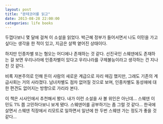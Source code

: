 ```yaml
---
layout: post
title: "몬테코어를 읽고"
date: 2013-08-28 22:00:00
categories: life books
---
```


두껍다보니 몇 달에 걸쳐 이 소설을 읽었다.
박근혜 정부가 들어서면서 나도 이민을 가고 싶다는 생각을 한 적이 있고, 지금은 살짝 옅어진 상태이다.

하지만 인종차별 또는 혐오는 어디에나 존재하는 것 같다. 선진국인 스웨덴에도 존재하는 걸 보면 우리나라에 인종차별이 있다고 우리나라를 구제불능이라고 생각하는 건 지나친 것 같다.

비록 자본주의로 인해 돈이 사람의 새로운 계급으로 자리 매김 했지만, 그래도 기존의 계급사회는 거의 사라졌다. 남녀차별도 점차 없어질 것으로 보며, 인종차별도 동성애에 대한 편견도 없어지는 방향으로 가리라 본다.

이 책은 시사인에서 추천해서 봤다. 내가 이런 소설을 사 볼 위인은 아닌데...
스웨덴 이민도 1% 쯤 고민하다보니 보게 됐다. 스웨덴어를 공부하기는 좀 그럴 것 같다...
한국에 살면서 스웨덴 직장에서 리모트로 일하면서 일년에 한 두번 스웨덴 가는 정도가 좋을 것 같다...
